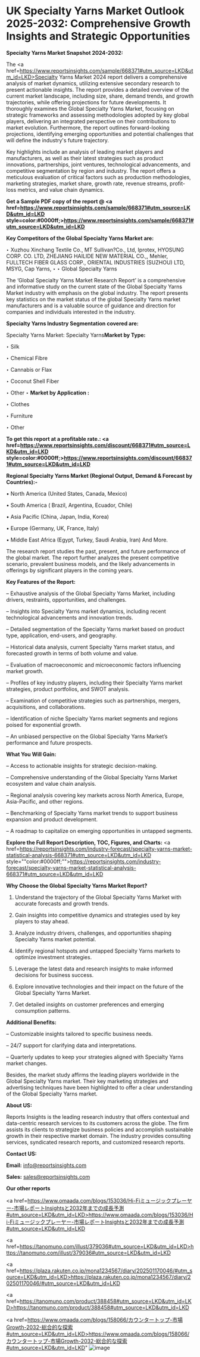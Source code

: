 # UK Specialty Yarns Market Outlook 2025-2032: Comprehensive Growth Insights and Strategic Opportunities

<strong>Specialty Yarns Market Snapshot 2024-2032:</strong>

The <a href=https://www.reportsinsights.com/sample/668371#utm_source=LKD&utm_id=LKD>Specialty Yarns Market 2024 report</a> delivers a comprehensive analysis of market dynamics, utilizing extensive secondary research to present actionable insights. The report provides a detailed overview of the current market landscape, including size, share, demand trends, and growth trajectories, while offering projections for future developments. It thoroughly examines the Global Specialty Yarns Market, focusing on strategic frameworks and assessing methodologies adopted by key global players, delivering an integrated perspective on their contributions to market evolution. Furthermore, the report outlines forward-looking projections, identifying emerging opportunities and potential challenges that will define the industry's future trajectory.

Key highlights include an analysis of leading market players and manufacturers, as well as their latest strategies such as product innovations, partnerships, joint ventures, technological advancements, and competitive segmentation by region and industry. The report offers a meticulous evaluation of critical factors such as production methodologies, marketing strategies, market share, growth rate, revenue streams, profit-loss metrics, and value chain dynamics.

<strong>Get a Sample PDF copy of the report @ <a href=https://www.reportsinsights.com/sample/668371#utm_source=LKD&utm_id=LKD style=color:#0000ff;>https://www.reportsinsights.com/sample/668371#utm_source=LKD&utm_id=LKD</a></strong>

<strong>Key Competitors of the Global Specialty Yarns Market are:</strong>

‣ Xuzhou Xinchang Textile Co., MT Sullivan?Co., Ltd, Iprotex, HYOSUNG CORP. CO. LTD, ZHEJIANG HAILIDE NEW MATERIAL CO.,, Mehler, FULLTECH FIBER GLASS CORP., ORIENTAL INDUSTRIES (SUZHOU) LTD, MSYG, Cap Yarns,
‣ 
‣ Global Specialty Yarns

The ‘Global Specialty Yarns Market Research Report’ is a comprehensive and informative study on the current state of the Global Specialty Yarns Market industry with emphasis on the global industry. The report presents key statistics on the market status of the global Specialty Yarns market manufacturers and is a valuable source of guidance and direction for companies and individuals interested in the industry.

<strong>Specialty Yarns Industry Segmentation covered are:</strong>

Specialty Yarns Market: 
Specialty Yarns<strong>Market by Type:</strong>

‣ Silk

‣ Chemical Fibre

‣ Cannabis or Flax

‣ Coconut Shell Fiber

‣ Other
‣ 
<strong>Market by Application :</strong>

‣ Clothes

‣ Furniture

‣ Other

<strong>To get this report at a profitable rate.: <a href=https://www.reportsinsights.com/discount/668371#utm_source=LKD&utm_id=LKD style=color:#0000ff;>https://www.reportsinsights.com/discount/668371#utm_source=LKD&utm_id=LKD</a></strong>

<strong>Regional Specialty Yarns Market (Regional Output, Demand &amp; Forecast by Countries):-</strong>

• North America (United States, Canada, Mexico)

• South America ( Brazil, Argentina, Ecuador, Chile)

• Asia Pacific (China, Japan, India, Korea)

• Europe (Germany, UK, France, Italy)

• Middle East Africa (Egypt, Turkey, Saudi Arabia, Iran) And More.

The research report studies the past, present, and future performance of the global market. The report further analyzes the present competitive scenario, prevalent business models, and the likely advancements in offerings by significant players in the coming years.

<strong>Key Features of the Report:</strong>

– Exhaustive analysis of the Global Specialty Yarns Market, including drivers, restraints, opportunities, and challenges.

– Insights into Specialty Yarns market dynamics, including recent technological advancements and innovation trends.

– Detailed segmentation of the Specialty Yarns market based on product type, application, end-users, and geography.

– Historical data analysis, current Specialty Yarns market status, and forecasted growth in terms of both volume and value.

– Evaluation of macroeconomic and microeconomic factors influencing market growth.

– Profiles of key industry players, including their Specialty Yarns market strategies, product portfolios, and SWOT analysis.

– Examination of competitive strategies such as partnerships, mergers, acquisitions, and collaborations.

– Identification of niche Specialty Yarns market segments and regions poised for exponential growth.

– An unbiased perspective on the Global Specialty Yarns Market’s performance and future prospects.

<strong>What You Will Gain:</strong>

– Access to actionable insights for strategic decision-making.

– Comprehensive understanding of the Global Specialty Yarns Market ecosystem and value chain analysis.

– Regional analysis covering key markets across North America, Europe, Asia-Pacific, and other regions.

– Benchmarking of Specialty Yarns market trends to support business expansion and product development.

– A roadmap to capitalize on emerging opportunities in untapped segments.

<strong>Explore the Full Report Description, TOC, Figures, and Charts:</strong>
<a href=https://reportsinsights.com/industry-forecast/specialty-yarns-market-statistical-analysis-668371#utm_source=LKD&utm_id=LKD style=""color:#0000ff;"">https://reportsinsights.com/industry-forecast/specialty-yarns-market-statistical-analysis-668371#utm_source=LKD&utm_id=LKD</a>

<strong>Why Choose the Global Specialty Yarns Market Report?</strong>

1. Understand the trajectory of the Global Specialty Yarns Market with accurate forecasts and growth trends.

2. Gain insights into competitive dynamics and strategies used by key players to stay ahead.

3. Analyze industry drivers, challenges, and opportunities shaping Specialty Yarns market potential.

4. Identify regional hotspots and untapped Specialty Yarns markets to optimize investment strategies.

5. Leverage the latest data and research insights to make informed decisions for business success.

6. Explore innovative technologies and their impact on the future of the Global Specialty Yarns Market.

7. Get detailed insights on customer preferences and emerging consumption patterns.

<strong>Additional Benefits:</strong>

– Customizable insights tailored to specific business needs.

– 24/7 support for clarifying data and interpretations.

– Quarterly updates to keep your strategies aligned with Specialty Yarns market changes.

Besides, the market study affirms the leading players worldwide in the Global Specialty Yarns market. Their key marketing strategies and advertising techniques have been highlighted to offer a clear understanding of the Global Specialty Yarns market.

<strong><strong>About US</strong>:</strong>

Reports Insights is the leading research industry that offers contextual and data-centric research services to its customers across the globe. The firm assists its clients to strategize business policies and accomplish sustainable growth in their respective market domain. The industry provides consulting services, syndicated research reports, and customized research reports.

<strong>Contact US:</strong>

<p class=><b>Email:</b> <a href=mailto:info@reportsinsights.com>info@reportsinsights.com</a></p>
<p class=><b>Sales:</b> <a href=mailto:sales@reportsinsights.com>sales@reportsinsights.com</a></p>

<strong>Our other reports</strong>

<a href=https://www.omaada.com/blogs/153036/Hi-Fiミュージックプレーヤー-市場レポートInsightsと2032年までの成長予測#utm_source=LKD&utm_id=LKD>https://www.omaada.com/blogs/153036/Hi-Fiミュージックプレーヤー-市場レポートInsightsと2032年までの成長予測#utm_source=LKD&utm_id=LKD</a>

<a href=https://tanomuno.com/illust/379036#utm_source=LKD&utm_id=LKD>https://tanomuno.com/illust/379036#utm_source=LKD&utm_id=LKD</a>

<a href=https://plaza.rakuten.co.jp/mona1234567/diary/202501170046/#utm_source=LKD&utm_id=LKD>https://plaza.rakuten.co.jp/mona1234567/diary/202501170046/#utm_source=LKD&utm_id=LKD</a>

<a href=https://tanomuno.com/product/388458#utm_source=LKD&utm_id=LKD>https://tanomuno.com/product/388458#utm_source=LKD&utm_id=LKD</a>

<a href=https://www.omaada.com/blogs/158066/カウンタートップ-市場Growth-2032-総合的な探索#utm_source=LKD&utm_id=LKD>https://www.omaada.com/blogs/158066/カウンタートップ-市場Growth-2032-総合的な探索#utm_source=LKD&utm_id=LKD</a>"
![image](https://github.com/user-attachments/assets/363767c2-3c4c-41c6-9039-2386cc092405)

